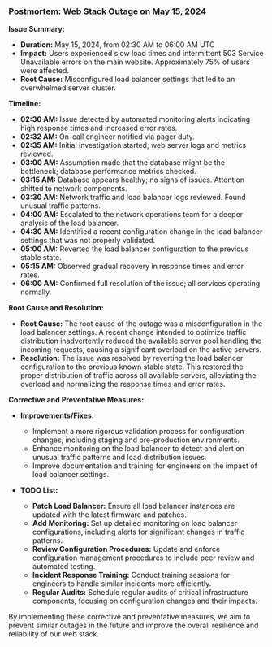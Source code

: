 ### Postmortem: Web Stack Outage on May 15, 2024

**Issue Summary:**
- **Duration:** May 15, 2024, from 02:30 AM to 06:00 AM UTC
- **Impact:** Users experienced slow load times and intermittent 503 Service Unavailable errors on the main website. Approximately 75% of users were affected.
- **Root Cause:** Misconfigured load balancer settings that led to an overwhelmed server cluster.

**Timeline:**
- **02:30 AM:** Issue detected by automated monitoring alerts indicating high response times and increased error rates.
- **02:32 AM:** On-call engineer notified via pager duty.
- **02:35 AM:** Initial investigation started; web server logs and metrics reviewed.
- **03:00 AM:** Assumption made that the database might be the bottleneck; database performance metrics checked.
- **03:15 AM:** Database appears healthy; no signs of issues. Attention shifted to network components.
- **03:30 AM:** Network traffic and load balancer logs reviewed. Found unusual traffic patterns.
- **04:00 AM:** Escalated to the network operations team for a deeper analysis of the load balancer.
- **04:30 AM:** Identified a recent configuration change in the load balancer settings that was not properly validated.
- **05:00 AM:** Reverted the load balancer configuration to the previous stable state.
- **05:15 AM:** Observed gradual recovery in response times and error rates.
- **06:00 AM:** Confirmed full resolution of the issue; all services operating normally.

**Root Cause and Resolution:**
- **Root Cause:** The root cause of the outage was a misconfiguration in the load balancer settings. A recent change intended to optimize traffic distribution inadvertently reduced the available server pool handling the incoming requests, causing a significant overload on the active servers.
- **Resolution:** The issue was resolved by reverting the load balancer configuration to the previous known stable state. This restored the proper distribution of traffic across all available servers, alleviating the overload and normalizing the response times and error rates.

**Corrective and Preventative Measures:**
- **Improvements/Fixes:**
  - Implement a more rigorous validation process for configuration changes, including staging and pre-production environments.
  - Enhance monitoring on the load balancer to detect and alert on unusual traffic patterns and load distribution issues.
  - Improve documentation and training for engineers on the impact of load balancer settings.

- **TODO List:**
  - **Patch Load Balancer:** Ensure all load balancer instances are updated with the latest firmware and patches.
  - **Add Monitoring:** Set up detailed monitoring on load balancer configurations, including alerts for significant changes in traffic patterns.
  - **Review Configuration Procedures:** Update and enforce configuration management procedures to include peer review and automated testing.
  - **Incident Response Training:** Conduct training sessions for engineers to handle similar incidents more efficiently.
  - **Regular Audits:** Schedule regular audits of critical infrastructure components, focusing on configuration changes and their impacts.

By implementing these corrective and preventative measures, we aim to prevent similar outages in the future and improve the overall resilience and reliability of our web stack.
